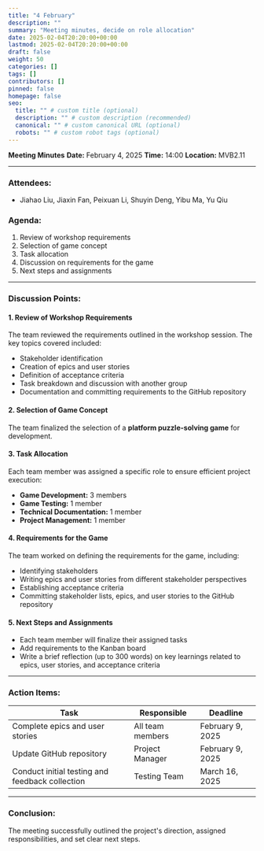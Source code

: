 ```yaml
---
title: "4 February"
description: ""
summary: "Meeting minutes, decide on role allocation"
date: 2025-02-04T20:20:00+00:00
lastmod: 2025-02-04T20:20:00+00:00
draft: false
weight: 50
categories: []
tags: []
contributors: []
pinned: false
homepage: false
seo:
  title: "" # custom title (optional)
  description: "" # custom description (recommended)
  canonical: "" # custom canonical URL (optional)
  robots: "" # custom robot tags (optional)
---
```


**Meeting Minutes**
 **Date:** February 4, 2025
 **Time:** 14:00
 **Location:** MVB2.11

------

### **Attendees:**

- Jiahao Liu, Jiaxin Fan, Peixuan Li, Shuyin Deng, Yibu Ma, Yu Qiu

### **Agenda:**

1. Review of workshop requirements
2. Selection of game concept
3. Task allocation
4. Discussion on requirements for the game
5. Next steps and assignments

------

### **Discussion Points:**

#### **1. Review of Workshop Requirements**

The team reviewed the requirements outlined in the workshop session. The key topics covered included:

- Stakeholder identification
- Creation of epics and user stories
- Definition of acceptance criteria
- Task breakdown and discussion with another group
- Documentation and committing requirements to the GitHub repository

#### **2. Selection of Game Concept**

The team finalized the selection of a **platform puzzle-solving game** for development. 

#### **3. Task Allocation**

Each team member was assigned a specific role to ensure efficient project execution:

- **Game Development:** 3 members
- **Game Testing:** 1 member
- **Technical Documentation:** 1 member
- **Project Management:** 1 member

#### **4. Requirements for the Game**

The team worked on defining the requirements for the game, including:

- Identifying stakeholders
- Writing epics and user stories from different stakeholder perspectives
- Establishing acceptance criteria
- Committing stakeholder lists, epics, and user stories to the GitHub repository

#### **5. Next Steps and Assignments**

- Each team member will finalize their assigned tasks
- Add requirements to the Kanban board
- Write a brief reflection (up to 300 words) on key learnings related to epics, user stories, and acceptance criteria

------

### **Action Items:**

| Task                                            | Responsible      | Deadline         |
| ----------------------------------------------- | ---------------- | ---------------- |
| Complete epics and user stories                 | All team members | February 9, 2025 |
| Update GitHub repository                        | Project Manager  | February 9, 2025 |
| Conduct initial testing and feedback collection | Testing Team     | March 16, 2025   |

------

### **Conclusion:**

The meeting successfully outlined the project's direction, assigned responsibilities, and set clear next steps. 